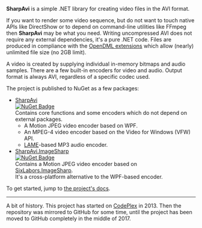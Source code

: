 **SharpAvi** is a simple .NET library for creating video files in the AVI format.

If you want to render some video sequence, but do not want to touch native APIs like DirectShow or to depend on command-line utilities like FFmpeg then **SharpAvi** may be what you need.
Writing uncompressed AVI does not require any external dependencies, it's a pure .NET code.
Files are produced in compliance with the [OpenDML extensions](http://www.jmcgowan.com/avitech.html#OpenDML) which allow (nearly) unlimited file size (no 2GB limit).

A video is created by supplying individual in-memory bitmaps and audio samples.
There are a few built-in encoders for video and audio.
Output format is always AVI, regardless of a specific codec used.

The project is published to NuGet as a few packages:
* [SharpAvi  
  ![NuGet Badge](https://buildstats.info/nuget/SharpAvi)](https://www.nuget.org/packages/SharpAvi/)  
  Contains core functions and some encoders which do not depend on external packages.
  * A Motion JPEG video encoder based on WPF.
  * An MPEG-4 video encoder based on the Video for Windows (VFW) API.
  * [LAME](https://lame.sourceforge.io/)-based MP3 audio encoder.
* [SharpAvi.ImageSharp  
  ![NuGet Badge](https://buildstats.info/nuget/SharpAvi.ImageSharp)](https://www.nuget.org/packages/SharpAvi.ImageSharp/)  
  Contains a Motion JPEG video encoder based on [SixLabors.ImageSharp](https://github.com/SixLabors/ImageSharp).  
  It's a cross-platform alternative to the WPF-based encoder.

To get started, jump to [the project's docs](https://bassill.github.io/SharpAvi).

***

A bit of history. This project has started on [CodePlex](https://sharpavi.codeplex.com/) in 2013. Then the repository was mirrored to GitHub for some time, until the project has been moved to GitHub completely in the middle of 2017.
